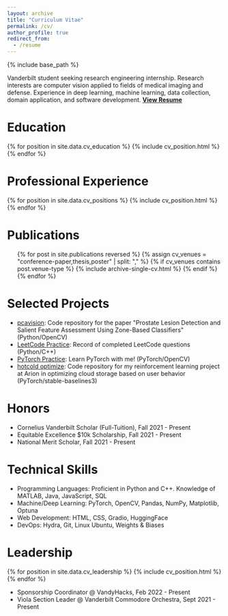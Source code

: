 ```yaml
---
layout: archive
title: "Curriculum Vitae"
permalink: /cv/
author_profile: true
redirect_from:
  - /resume
---
```


{% include base_path %}

Vanderbilt student seeking research engineering internship.
Research interests are computer vision applied to fields of medical imaging and defense.
Experience in deep learning, machine learning, data collection, domain application, and software development.
<b><a href="https://drive.google.com/file/d/10ApYK1SxeYPjTSCy-3zC7kUrU3N93iV2/view?usp=sharing">View Resume</a></b>

# Education
{% for position in site.data.cv_education %}
  {% include cv_position.html %}
{% endfor %}


# Professional Experience
{% for position in site.data.cv_positions %}
  {% include cv_position.html %}
{% endfor %}


# Publications
<ul>
{% for post in site.publications reversed %}
  {% assign cv_venues = "conference-paper,thesis,poster" | split: "," %}
  {% if cv_venues contains post.venue-type %}
    {% include archive-single-cv.html %}
  {% endif %}
{% endfor %}
</ul>


# Selected Projects
* [pcavision](https://github.com/Nano1337/pcavision): Code repository for the paper "Prostate Lesion Detection and Salient Feature Assessment Using Zone-Based Classifiers" (Python/OpenCV)
* [LeetCode Practice](https://github.com/Nano1337/LeetCodePractice): Record of completed LeetCode questions (Python/C++)
* [PyTorch Practice](https://github.com/Nano1337/PytorchPractice): Learn PyTorch with me! (PyTorch/OpenCV)
* [hotcold optimize](https://github.com/Nano1337/HotColdOptimize): Code repository for my reinforcement learning project at Arion in optimizing cloud storage based on user behavior (PyTorch/stable-baselines3)

# Honors
* Cornelius Vanderbilt Scholar (Full-Tuition), Fall 2021 - Present
* Equitable Excellence $10k Scholarship, Fall 2021 - Present
* National Merit Scholar, Fall 2021 - Present

# Technical Skills
* Programming Languages: Proficient in Python and C++. Knowledge of MATLAB, Java, JavaScript, SQL
* Machine/Deep Learning: PyTorch, OpenCV, Pandas, NumPy, Matplotlib, Optuna
* Web Development: HTML, CSS, Gradio, HuggingFace
* DevOps: Hydra, Git, Linux Ubuntu, Weights & Biases

# Leadership
{% for position in site.data.cv_leadership %}
  {% include cv_position.html %}
{% endfor %}
* Sponsorship Coordinator @ VandyHacks, Feb 2022 - Present
* Viola Section Leader @ Vanderbilt Commodore Orchestra, Sept 2021 - Present
